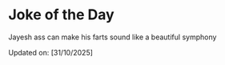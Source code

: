 # Joke of the Day

<!-- #joke -->
Jayesh ass can make his farts sound like a beautiful symphony

Updated on: [31/10/2025]
<!-- #jokeEnd -->